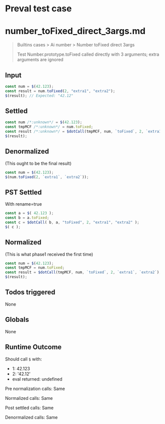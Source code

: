 # Preval test case

# number_toFixed_direct_3args.md

> Builtins cases > Ai number > Number toFixed direct 3args
>
> Test Number.prototype.toFixed called directly with 3 arguments; extra arguments are ignored

## Input

`````js filename=intro
const num = $(42.123);
const result = num.toFixed(2, "extra1", "extra2");
$(result); // Expected: "42.12"
`````


## Settled


`````js filename=intro
const num /*:unknown*/ = $(42.123);
const tmpMCF /*:unknown*/ = num.toFixed;
const result /*:unknown*/ = $dotCall(tmpMCF, num, `toFixed`, 2, `extra1`, `extra2`);
$(result);
`````


## Denormalized
(This ought to be the final result)

`````js filename=intro
const num = $(42.123);
$(num.toFixed(2, `extra1`, `extra2`));
`````


## PST Settled
With rename=true

`````js filename=intro
const a = $( 42.123 );
const b = a.toFixed;
const c = $dotCall( b, a, "toFixed", 2, "extra1", "extra2" );
$( c );
`````


## Normalized
(This is what phase1 received the first time)

`````js filename=intro
const num = $(42.123);
const tmpMCF = num.toFixed;
const result = $dotCall(tmpMCF, num, `toFixed`, 2, `extra1`, `extra2`);
$(result);
`````


## Todos triggered


None


## Globals


None


## Runtime Outcome


Should call `$` with:
 - 1: 42.123
 - 2: '42.12'
 - eval returned: undefined

Pre normalization calls: Same

Normalized calls: Same

Post settled calls: Same

Denormalized calls: Same
